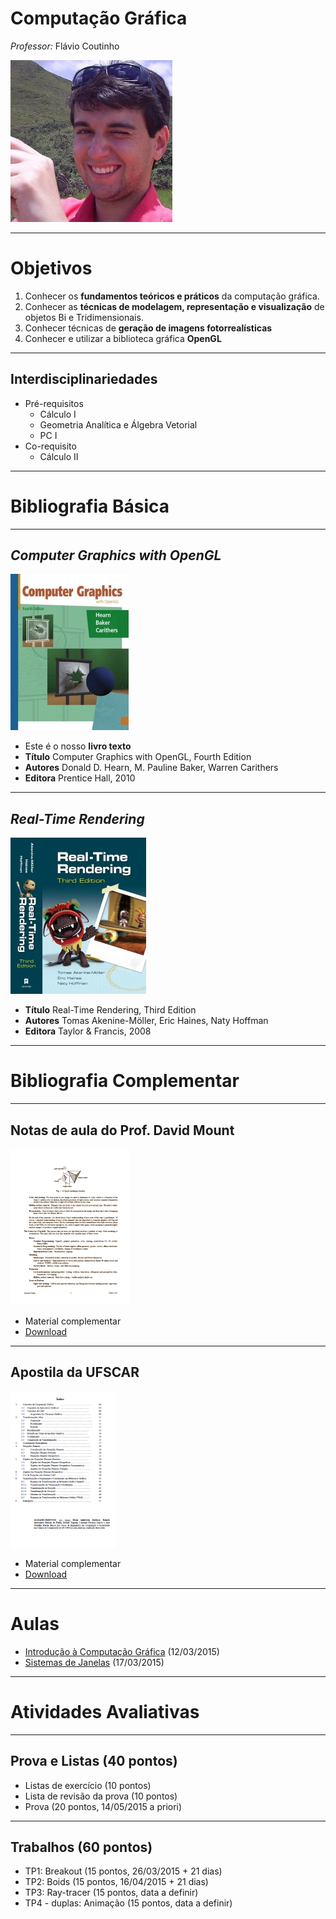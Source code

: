 # Computação Gráfica
*Professor:* Flávio Coutinho

<img class="page-author-picture" src="images/flavio-avatar.jpg">

---
# Objetivos

1. Conhecer os **fundamentos teóricos e práticos** da computação gráfica.
1. Conhecer as **técnicas de modelagem, representação e visualização** de objetos Bi
e Tridimensionais.
1. Conhecer técnicas de **geração de imagens fotorrealísticas**
1. Conhecer e utilizar a biblioteca gráfica **OpenGL**

---
## Interdisciplinariedades

- Pré-requisitos
  - Cálculo I
  - Geometria Analítica e Álgebra Vetorial
  - PC I
- Co-requisito
  - Cálculo II

---
# Bibliografia Básica

---
## _Computer Graphics with OpenGL_ 

<div class="book-cover-container">
  <img class="book-cover" src="images/book-cg-with-opengl.jpg">
  <div class="book-left"></div>
</div>

- Este é o nosso **livro texto**
- **Título**	Computer Graphics with OpenGL, Fourth Edition
- **Autores**	Donald D. Hearn, M. Pauline Baker, Warren Carithers
- **Editora**	Prentice Hall, 2010

---
## _Real-Time Rendering_

<div class="book-cover-container">
  <img class="book-cover" src="images/book-rtr3.jpg">
  <div class="book-left"></div>
</div>

- **Título**	Real-Time Rendering, Third Edition
- **Autores**	Tomas Akenine-Möller, Eric Haines, Naty Hoffman
- **Editora**	Taylor &amp; Francis, 2008

---
# Bibliografia Complementar

---
## Notas de aula do Prof. David Mount

<div class="book-cover-container">
  <img class="book-cover" src="images/book-lecture-notes.png">
  <div class="book-left book-light"></div>
</div>

- Material complementar
- [Download](attachments/DavidMountsLectureNotes.pdf)

---
## Apostila da UFSCAR

<div class="book-cover-container">
  <img class="book-cover" src="images/book-apostila-ufscar.png">
  <div class="book-left book-light"></div>
</div>

- Material complementar
- [Download](https://drive.google.com/file/d/0B6-KCjtlxaKIY21UOWxBTEp4VTA/edit?usp=sharing)

---
# Aulas

- [Introdução à Computação Gráfica](classes/intro/) (12/03/2015)
- [Sistemas de Janelas](classes/opengl/) (17/03/2015)


---
# Atividades Avaliativas

---
## Prova e Listas (40 pontos)

- Listas de exercício (10 pontos)
- Lista de revisão da prova (10 pontos)
- Prova (20 pontos, 14/05/2015 a priori)

---
## Trabalhos (60 pontos)

- TP1: Breakout (15 pontos, 26/03/2015 + 21 dias)
- TP2: Boids (15 pontos, 16/04/2015 + 21 dias)
- TP3: Ray-tracer (15 pontos, data a definir)
- TP4 - duplas: Animação (15 pontos, data a definir)

[tp1]: https://github.com/fegemo/cefet-cg/tree/master/src/assignments/tp1
[tp2]: https://github.com/fegemo/cefet-cg/tree/master/src/assignments/tp2
[tp3]: https://github.com/fegemo/cefet-cg/tree/master/src/assignments/tp3
[tp4]: https://github.com/fegemo/cefet-cg/blob/master/src/assignments/tp4
